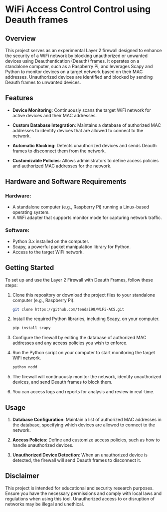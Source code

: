 # WiFi Access Control Control using Deauth frames

## Overview

This project serves as an experimental Layer 2 firewall designed to enhance the security of a WiFi network by blocking unauthorized or unwanted devices using Deauthentication (Deauth) frames. It operates on a standalone computer, such as a Raspberry Pi, and leverages Scapy and Python to monitor devices on a target network based on their MAC addresses. Unauthorized devices are identified and blocked by sending Deauth frames to unwanted devices.

## Features

- **Device Monitoring**: Continuously scans the target WiFi network for active devices and their MAC addresses.

- **Custom Database Integration**: Maintains a database of authorized MAC addresses to identify devices that are allowed to connect to the network.

- **Automatic Blocking**: Detects unauthorized devices and sends Deauth frames to disconnect them from the network.

- **Customizable Policies**: Allows administrators to define access policies and authorized MAC addresses for the network.

## Hardware and Software Requirements

### Hardware:
- A standalone computer (e.g., Raspberry Pi) running a Linux-based operating system.
- A WiFi adapter that supports monitor mode for capturing network traffic.

### Software:
- Python 3.x installed on the computer.
- Scapy, a powerful packet manipulation library for Python.
- Access to the target WiFi network.

## Getting Started

To set up and use the Layer 2 Firewall with Deauth Frames, follow these steps:

1. Clone this repository or download the project files to your standalone computer (e.g., Raspberry Pi).

   ```bash
   git clone https://github.com/tendai98/WiFi-ACS.git
   ```

2. Install the required Python libraries, including Scapy, on your computer.

   ```bash
   pip install scapy
   ```

3. Configure the firewall by editing the database of authorized MAC addresses and any access policies you wish to enforce.

4. Run the Python script on your computer to start monitoring the target WiFi network.

   ```bash
   python nodd
   ```

5. The firewall will continuously monitor the network, identify unauthorized devices, and send Deauth frames to block them.

6. You can access logs and reports for analysis and review in real-time.

## Usage

1. **Database Configuration**: Maintain a list of authorized MAC addresses in the database, specifying which devices are allowed to connect to the network.

2. **Access Policies**: Define and customize access policies, such as how to handle unauthorized devices.

3. **Unauthorized Device Detection**: When an unauthorized device is detected, the firewall will send Deauth frames to disconnect it.

## Disclaimer

This project is intended for educational and security research purposes. Ensure you have the necessary permissions and comply with local laws and regulations when using this tool. Unauthorized access to or disruption of networks may be illegal and unethical.

